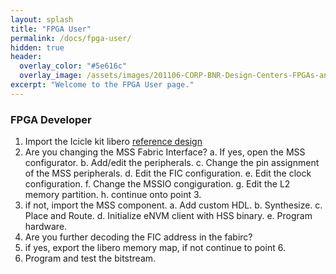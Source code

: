 ```yaml
---
layout: splash
title: "FPGA User"
permalink: /docs/fpga-user/
hidden: true
header:
  overlay_color: "#5e616c"
  overlay_image: /assets/images/201106-CORP-BNR-Design-Centers-FPGAs-and-plds-Banner-2880x280.jpg
excerpt: "Welcome to the FPGA User page."
---
```


### FPGA Developer 

1. Import the Icicle kit libero [reference design](https://github.com/polarfire-soc/icicle-kit-reference-design/releases)
2. Are you changing the MSS Fabric Interface?
  a. If yes, open the MSS configurator.
  b. Add/edit the peripherals.
  c. Change the pin assignment of the MSS peripherals.
  d. Edit the FIC configuration.
  e. Edit the clock configuration.
  f. Change the MSSIO congiguration.
  g. Edit the L2 memory partition.
  h. continue onto point 3.
3. if not,  import the MSS component.
  a. Add custom HDL.
  b. Synthesize.
  c. Place and Route.
  d. Initialize eNVM client with HSS binary.
  e. Program hardware.
4. Are you further decoding the FIC address in the fabirc?
5. if yes, export the libero memory map, if not continue to point 6.
6. Program and test the bitstream.


